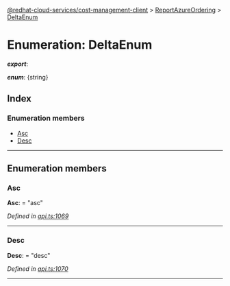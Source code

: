[@redhat-cloud-services/cost-management-client](../README.md) > [ReportAzureOrdering](../modules/reportazureordering.md) > [DeltaEnum](../enums/reportazureordering.deltaenum.md)

# Enumeration: DeltaEnum

*__export__*: 

*__enum__*: {string}

## Index

### Enumeration members

* [Asc](reportazureordering.deltaenum.md#asc)
* [Desc](reportazureordering.deltaenum.md#desc)

---

## Enumeration members

<a id="asc"></a>

###  Asc

**Asc**:  = "asc"

*Defined in [api.ts:1069](https://github.com/karelhala/javascript-clients/blob/master/packages/cost-management/api.ts#L1069)*

___
<a id="desc"></a>

###  Desc

**Desc**:  = "desc"

*Defined in [api.ts:1070](https://github.com/karelhala/javascript-clients/blob/master/packages/cost-management/api.ts#L1070)*

___


